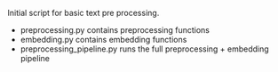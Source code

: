 Initial script for basic text pre processing. 

- preprocessing.py contains preprocessing functions 
- embedding.py contains embedding functions
- preprocessing_pipeline.py runs the full preprocessing + embedding pipeline 
